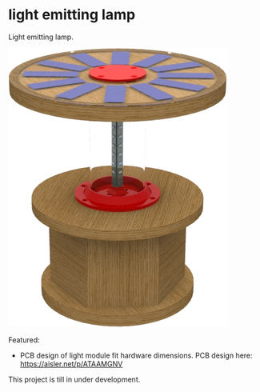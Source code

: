 # light emitting lamp

Light emitting lamp.

![lel](lel.png)

Featured:

- PCB design of light module fit hardware dimensions. PCB design here: <https://aisler.net/p/ATAAMGNV>

This project is till in under development.
